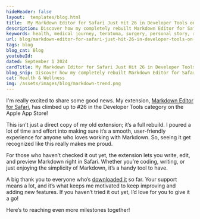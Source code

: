 ```yaml
---
hideHeader: false
layout:  templates/blog.html
title:  My Markdown Editor for Safari Just Hit 26 in Developer Tools on the App Store!
description: Discover how my completely rebuilt Markdown Editor for Safari has climbed to '#26' in the Developer Tools category on the Apple App Store. Learn more about the journey and why this extension is a must-have for anyone working with Markdown.
keywords: health, medical journey, teratoma, surgery, personal story, resilience, support, emotional health, recovery, rare conditions, Dr. Bryan Wilkins, patient experience
url: blog/markdown-editor-for-safari-just-hit-26-in-developer-tools-on-app-store/
tags: blog
blog_cat: Blog
youtubeId: 
dated: September 1 2024
cardTitle: My Markdown Editor for Safari Just Hit 26 in Developer Tools on the App Store!
blog_snip: Discover how my completely rebuilt Markdown Editor for Safari has climbed to '#26' in the Developer Tools category on the Apple App Store. Learn more about the journey and why this extension is a must-have for anyone working with Markdown.
cat: Health & Wellness
img: /assets/images/blog/markdown-trend.png
---
```


I'm really excited to share some good news. My extension, [Markdown Editor for Safari](https://apps.apple.com/us/app/markdown-editor-for-safari/id6578456621), has climbed up to #26 in the Developer Tools category on the Apple App Store!

This isn’t just a direct copy of my old extension; it’s a full rebuild. I poured a lot of time and effort into making sure it’s a smooth, user-friendly experience for anyone who loves working with Markdown. So, seeing it get recognized like this really makes me proud.

For those who haven’t checked it out yet, the extension lets you write, edit, and preview Markdown right in Safari. Whether you’re coding, writing, or just enjoying the simplicity of Markdown, it’s a handy tool to have.

A big thank you to everyone who’s [downloaded it](https://apps.apple.com/us/app/markdown-editor-for-safari/id6578456621) so far. Your support means a lot, and it’s what keeps me motivated to keep improving and adding new features. If you haven’t tried it out yet, I’d love for you to give it a go!

Here’s to reaching even more milestones together!